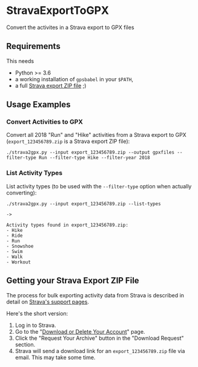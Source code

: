 # StravaExportToGPX
Convert the activites in a Strava export to GPX files


## Requirements

This needs

- Python >= 3.6
- a working installation of `gpsbabel` in your `$PATH`,
- a full [Strava export ZIP file](#getting-your-strava-export-zip-file) ;)


## Usage Examples

### Convert Activities to GPX

Convert all 2018 "Run" and "Hike" activities from a Strava export to GPX (`export_123456789.zip` is a Strava export ZIP file):

```
./strava2gpx.py --input export_123456789.zip --output gpxfiles --filter-type Run --filter-type Hike --filter-year 2018
```

### List Activity Types

List activity types (to be used with the `--filter-type` option when actually converting):

```
./strava2gpx.py --input export_123456789.zip --list-types

->

Activity types found in export_123456789.zip:
- Hike
- Ride
- Run
- Snowshoe
- Swim
- Walk
- Workout

```

## Getting your Strava Export ZIP File

The process for bulk exporting activity data from Strava is described in detail on [Strava's support pages](https://support.strava.com/hc/en-us/articles/216918437-Exporting-your-Data-and-Bulk-Export#Bulk).

Here's the short version:

1. Log in to Strava.
2. Go to the "[Download or Delete Your Account](https://www.strava.com/athlete/delete_your_account)" page.
3. Click the "Request Your Archive" button in the "Download Request" section.
4. Strava will send a download link for an `export_123456789.zip` file via email. This may take some time.
